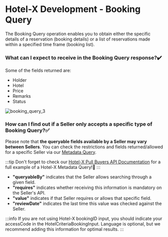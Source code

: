 ﻿---
sidebar_position: 1
---

# Hotel-X Development - Booking Query

The Booking Query operation enables you to obtain either the specific details of a reservation (booking details) or a list of reservations made within a specified time frame (booking list).

### What can I expect to receive in the Booking Query response?✔️

Some of the fields returned are: 

- Holder
- Hotel
- Price
- Remarks
- Status

![booking_query_3](https://storage.travelgate.com/kbase/booking_query_3.jpg)

### How can I find out if a Seller only accepts a specific type of Booking Query?✅
Please note that **the queryable fields available by a Seller may vary between Sellers**. You can check the restrictions and fields returned/allowed for a specific Seller via our [Metadata Query](/docs/apis/for-buyers/hotel-x-pull-buyers-api/content/metadata).

:::tip
Don't forget to check our [Hotel-X Pull Buyers API Documentation](/docs/apis/for-buyers/hotel-x-pull-buyers-api/content/metadata#requests-examples) for a full example of a Hotel-X Metadata Query!🚀
:::

- **"queryableBy"** indicates that the Seller allows searching through a given field.
- **"requires"** indicates whether receiving this information is mandatory on the Seller's API.
- **"value"** indicates if that Seller requires or allows that specific field.
- **"reviewDate"** indicates the last time this value was checked against the Seller.


:::info
If you are not using Hotel-X bookingID input, you should indicate your accessCode in the HotelCriteriaBookingInput. Language is optional, but we recommend adding this information for optimal results.
:::